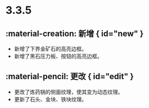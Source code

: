 # 3.3.5

## :material-creation: 新增 { id="new" }
- 新增了下界金矿石的高亮边框。
- 新增了黑石压力板、按钮的高亮边框。

## :material-pencil: 更改 { id="edit" }
- 更改了炼药锅的侧面纹理，使其变为动态纹理。
- 更新了石头、金块、铁块纹理。